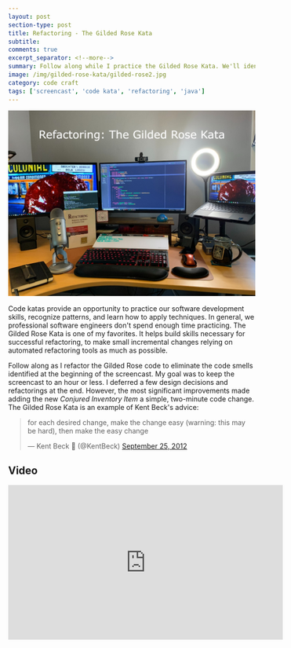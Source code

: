 ```yaml
---
layout: post
section-type: post
title: Refactoring - The Gilded Rose Kata
subtitle: 
comments: true
excerpt_separator: <!--more-->
summary: Follow along while I practice the Gilded Rose Kata. We'll identify code smells in the existing code and refactor until we can easily and safely add the new feature.
image: /img/gilded-rose-kata/gilded-rose2.jpg
category: code craft
tags: ['screencast', 'code kata', 'refactoring', 'java']
---
```


<img src="/img/gilded-rose-kata/gilded-rose-kata.jpg" alt="The Gilded Rose Kata" class="img-responsive" />

Code katas provide an opportunity to practice our software development skills, recognize patterns, and learn how to apply techniques. In general, we professional software engineers don't spend enough time practicing. The Gilded Rose Kata is one of my favorites. It helps build skills necessary for successful refactoring, to make small incremental changes relying on automated refactoring tools as much as possible. 

Follow along as I refactor the Gilded Rose code to eliminate the code smells identified at the beginning of the screencast. My goal was to keep the screencast to an hour or less. I deferred a few design decisions and refactorings at the end. However, the most significant improvements made adding the new _Conjured Inventory Item_ a simple, two-minute code change. The Gilded Rose Kata is an example of Kent Beck's advice:

<blockquote class="twitter-tweet"><p lang="en" dir="ltr">for each desired change, make the change easy (warning: this may be hard), then make the easy change</p>&mdash; Kent Beck 🌻 (@KentBeck) <a href="https://twitter.com/KentBeck/status/250733358307500032?ref_src=twsrc%5Etfw">September 25, 2012</a></blockquote> <script async src="https://platform.twitter.com/widgets.js" charset="utf-8"></script>

## Video 

<iframe width="560" height="315" src="https://www.youtube.com/embed/5mViuPccb8s" title="YouTube video player" frameborder="0" allow="accelerometer; autoplay; clipboard-write; encrypted-media; gyroscope; picture-in-picture" allowfullscreen></iframe>